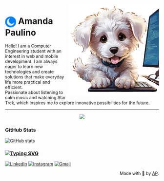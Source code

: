 <img align="right" alt="Cachorrinho" height="300" src="https://github.com/amendasas/amendasas/blob/main/cachorrinho-github.png">

<h1>
     <img align="center" alt="" width="36px" src="https://github.com/amendasas/amendasas/blob/main/lua.png"></a>
    <span>  Amanda Paulino</span>
</h1>



Hello! I am a Computer Engineering student with an interest in web and mobile development. I am always eager to learn new technologies and create solutions that make everyday life more practical and efficient.  
Passionate about listening to calm music and watching Star Trek, which inspires me to explore innovative possibilities for the future.

---

<p align="center">
  <a href="https://skillicons.dev">
    <img src="https://skillicons.dev/icons?i=html,css,js,react,git,c,java" />
  </a>
</p>
  

### GitHub Stats

![GitHub stats](https://github-readme-stats-git-masterrstaa-rickstaa.vercel.app/api?username=amendasas&hide_title=true&show_icons=true&include_all_commits=false&count_private=true&line_height=25&hide=issues&bg_color=000&title_color=0096FF&text_color=FFF&border_radius=3&border_color=1B4F72&icon_color=0096FF&theme=jolly)

### [![Typing SVG](https://readme-typing-svg.demolab.com?font=Fira+Code&pause=1000&color=2685AE&width=435&lines=Connect+with+me)](https://git.io/typing-svg) 
[![LinkedIn](https://img.shields.io/badge/-LinkedIn-000?style=for-the-badge&logo=linkedin&logoColor=0096FF)](https://www.linkedin.com/in/amanda-paulino-469aa0316/) [![Instagram](https://img.shields.io/badge/-Instagram-000?style=for-the-badge&logo=instagram&logoColor=0096FF)](https://www.instagram.com/amendasas/)  [![Gmail](https://img.shields.io/badge/-Gmail-000?style=for-the-badge&logo=gmail&logoColor=0096FF)](https://accounts.google.com/AccountChooser/signinchooser?service=mail&continue=https%3A%2F%2Fmail.google.com%2Fmail%2F&flowName=GlifWebSignIn&flowEntry=AccountChooser&ec=asw-gmail-globalnav-signin&ddm=1)


<div align="right" align="right">Made with 💙 by <a href="https://github.com/amendasas">AP</a>.</div>
  
